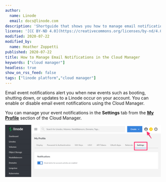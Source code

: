 ```yaml
---
author:
  name: Linode
  email: docs@linode.com
description: 'Shortguide that shows you how to manage email notifications in the Cloud Manager.'
license: '[CC BY-ND 4.0](https://creativecommons.org/licenses/by-nd/4.0)'
modified: 2020-07-22
modified_by:
  name: Heather Zoppetti
published: 2020-07-22
title: How to Manage Email Notifications in the Cloud Manager
keywords: ["cloud manager"]
headless: true
show_on_rss_feed: false
tags: ["linode platform","cloud manager"]
---
```


Email event notifications alert you when new events such as booting, shutting down, or updates to a Linode occur on your account. You can enable or disable email event notifications using the Cloud Manager.

You can manage your event notifications in the **Settings** tab from the [**My Profile**](https://cloud.linode.com/profile/display) section of the Cloud Manager.

![Cloud Manager Notification Settings](classic-to-cloud-cloud-manager-email-notifications.png "Cloud Manager Notification Settings")
